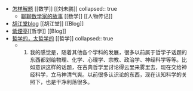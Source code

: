 - [怎样解题](https://www.weibo.com/u/1882579600) [[数学]] [[刘未鹏]]
  collapsed:: true
	- [聊聊数学家的故事](https://www.global-sci.org/v1/mc/issues/1/no2/pdf/86.pdf?1597110101&continueFlag=6093989111564a68c297d3f4bb8831b0) [[数学]] [[人物传记]]
- [胡江堂blog](https://jiangtanghu.com/cn/) [[胡江堂]] [[Blog]]
- [紫煙亭](https://thiseven.blogspot.com)[[哲学]] [[Blog]]
- [哲学的，太哲学的](https://jiangtanghu.com/cn/2015/01/05/哲学的太哲学的/) [[哲学]]
  collapsed:: true
	- 1. 我的感觉是，随着其他各个学科的发展，很多以前属于哲学子话题的东西都划给物理、化学、心理学、宗教、政治学、神经科学等等。比如意识这样的话题，在古典哲学里讨论得云里来雾里去，现在交给神经科学，立马神清气爽。以前很多认识论的东西，现在认知科学的关照下，也是干净利落很多。